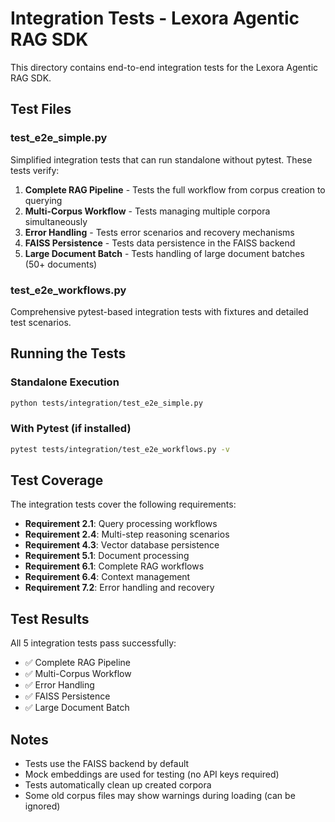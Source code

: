 # Integration Tests - Lexora Agentic RAG SDK

This directory contains end-to-end integration tests for the Lexora Agentic RAG SDK.

## Test Files

### test_e2e_simple.py
Simplified integration tests that can run standalone without pytest. These tests verify:

1. **Complete RAG Pipeline** - Tests the full workflow from corpus creation to querying
2. **Multi-Corpus Workflow** - Tests managing multiple corpora simultaneously
3. **Error Handling** - Tests error scenarios and recovery mechanisms
4. **FAISS Persistence** - Tests data persistence in the FAISS backend
5. **Large Document Batch** - Tests handling of large document batches (50+ documents)

### test_e2e_workflows.py
Comprehensive pytest-based integration tests with fixtures and detailed test scenarios.

## Running the Tests

### Standalone Execution
```bash
python tests/integration/test_e2e_simple.py
```

### With Pytest (if installed)
```bash
pytest tests/integration/test_e2e_workflows.py -v
```

## Test Coverage

The integration tests cover the following requirements:
- **Requirement 2.1**: Query processing workflows
- **Requirement 2.4**: Multi-step reasoning scenarios
- **Requirement 4.3**: Vector database persistence
- **Requirement 5.1**: Document processing
- **Requirement 6.1**: Complete RAG workflows
- **Requirement 6.4**: Context management
- **Requirement 7.2**: Error handling and recovery

## Test Results

All 5 integration tests pass successfully:
- ✅ Complete RAG Pipeline
- ✅ Multi-Corpus Workflow
- ✅ Error Handling
- ✅ FAISS Persistence
- ✅ Large Document Batch

## Notes

- Tests use the FAISS backend by default
- Mock embeddings are used for testing (no API keys required)
- Tests automatically clean up created corpora
- Some old corpus files may show warnings during loading (can be ignored)
